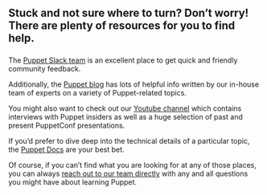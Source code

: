 ## Stuck and not sure where to turn? Don’t worry! There are plenty of resources for you to find help.
### 

The [Puppet Slack team](http://slack.puppet.com/?_ga=2.219700762.2016006115.1511914520-1690870473.1505239292 "") is an excellent place to get quick and friendly community feedback.

Additionally, the [Puppet blog](https://puppet.com/blog "") has lots of helpful info written by our in-house team of experts on a variety of Puppet-related topics.

You might also want to check out our [Youtube channel](https://www.youtube.com/user/PuppetLabsInc "") which contains interviews with Puppet insiders as well as a huge selection of past and present PuppetConf presentations.  

If you’d prefer to dive deep into the technical details of a particular topic, the [Puppet Docs](https://puppet.com/docs?_ga=2.199663533.2016006115.1511914520-1690870473.1505239292 "") are your best bet.

Of course, if you can’t find what you are looking for at any of those places, you can always [reach out to our team directly](https://puppet.com/company/contact "") with any and all questions you might have about learning Puppet.